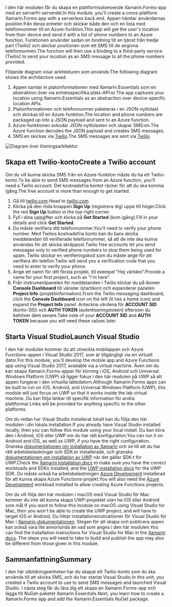 <span data-ttu-id="e206f-101">I den här modulen får du skapa en plattformsoberoende Xamarin.Forms-app med en serverfri serverdel.</span><span class="sxs-lookup"><span data-stu-id="e206f-101">In this module, you'll create a cross-platform Xamarin.Forms app with a serverless back end.</span></span> <span data-ttu-id="e206f-102">Appen hämtar användarnas position från deras enheter och skickar både den och en lista med telefonnummer till en Azure-funktion.</span><span class="sxs-lookup"><span data-stu-id="e206f-102">This app will get the user's location from their device and send it with a list of phone numbers to an Azure function.</span></span> <span data-ttu-id="e206f-103">Funktionen använder sedan en bindning till en tjänst från tredje part (Twilio) och skickar positionen som ett SMS till de angivna telefonnumren.</span><span class="sxs-lookup"><span data-stu-id="e206f-103">The function will then use a binding to a third-party service (Twilio) to send your location as an SMS message to all the phone numbers provided.</span></span>

<span data-ttu-id="e206f-104">Följande diagram visar arkitekturen som används:</span><span class="sxs-lookup"><span data-stu-id="e206f-104">The following diagram shows the architecture used:</span></span>

1. <span data-ttu-id="e206f-105">Appen samlar in platsinformationen med Xamarin.Essentials som en abstraktion över via enhetsspecifika plats-API:er.</span><span class="sxs-lookup"><span data-stu-id="e206f-105">The app captures your location using Xamarin.Essentials as an abstraction over device-specific location APIs.</span></span>
2. <span data-ttu-id="e206f-106">Platsinformationen och telefonnumren paketeras i en JSON-nyttolast och skickas till en Azure-funktion.</span><span class="sxs-lookup"><span data-stu-id="e206f-106">The location and phone numbers are packaged up into a JSON payload and sent to an Azure function.</span></span>
3. <span data-ttu-id="e206f-107">Azure-funktionen avkodar JSON-nyttolasten och skapar SMS:en.</span><span class="sxs-lookup"><span data-stu-id="e206f-107">The Azure function decodes the JSON payload and creates SMS messages.</span></span>
4. <span data-ttu-id="e206f-108">SMS:en skickas via [Twilio](http://twilio.com).</span><span class="sxs-lookup"><span data-stu-id="e206f-108">The SMS messages are sent via [Twilio](http://twilio.com).</span></span>

![Diagram över lösningsarkitektur](../media-drafts/1-architecture.png)

## <a name="create-a-twilio-account"></a><span data-ttu-id="e206f-110">Skapa ett Twilio-konto</span><span class="sxs-lookup"><span data-stu-id="e206f-110">Create a Twilio account</span></span>

<span data-ttu-id="e206f-111">Om du vill kunna skicka SMS från en Azure-funktion måste du ha ett Twilio-konto.</span><span class="sxs-lookup"><span data-stu-id="e206f-111">To be able to send SMS messages from an Azure function, you'll need a Twilio account.</span></span> <span data-ttu-id="e206f-112">Det kostnadsfria kontot räcker för att du ska komma igång.</span><span class="sxs-lookup"><span data-stu-id="e206f-112">The free account is more than enough to get started.</span></span>

1. <span data-ttu-id="e206f-113">Gå till [twilio.com](https://twilio.com).</span><span class="sxs-lookup"><span data-stu-id="e206f-113">Head to [twilio.com](https://twilio.com).</span></span>
2. <span data-ttu-id="e206f-114">Klicka på den röda knappen **Sign Up** (registrera dig) uppe till höger.</span><span class="sxs-lookup"><span data-stu-id="e206f-114">Click the red **Sign Up** button in the top-right corner.</span></span>
3. <span data-ttu-id="e206f-115">Fyll i dina uppgifter och klicka på **Get Started** (kom igång).</span><span class="sxs-lookup"><span data-stu-id="e206f-115">Fill in your details and click **Get Started**.</span></span>
4. <span data-ttu-id="e206f-116">Du måste verifiera ditt telefonnummer.</span><span class="sxs-lookup"><span data-stu-id="e206f-116">You'll need to verify your phone number.</span></span> <span data-ttu-id="e206f-117">Med Twilios kostnadsfria konto kan du bara skicka meddelanden till verifierade telefonnummer, så att de inte ska kunna användas för att skicka skräppost.</span><span class="sxs-lookup"><span data-stu-id="e206f-117">Twilio free accounts let you send messages only to verified phone numbers to stop them being used for spam.</span></span> <span data-ttu-id="e206f-118">Twilio skickar en verifieringskod som du måste ange för att verifiera din telefon.</span><span class="sxs-lookup"><span data-stu-id="e206f-118">Twilio will send you a verification code that you need to enter to verify your phone.</span></span>
5. <span data-ttu-id="e206f-119">Ange ett namn för ditt första projekt, till exempel ”Hej världen”.</span><span class="sxs-lookup"><span data-stu-id="e206f-119">Provide a name for your first project, such as "I'm here".</span></span>
6. <span data-ttu-id="e206f-120">Från instrumentpanelen för meddelanden i Twilio klickar du på ikonen **Console Dashboard** till vänster (startikon) och expanderar panelen **Project Info** (projektinformation).</span><span class="sxs-lookup"><span data-stu-id="e206f-120">From the Twilio messaging dashboard, click the **Console Dashboard** icon on the left (it has a home icon) and expand the **Project Info** panel.</span></span> <span data-ttu-id="e206f-121">Anteckna värdena för **ACCOUNT SID** (konto-SID) och **AUTH TOKEN** (autentiseringstoken) eftersom du behöver dem senare.</span><span class="sxs-lookup"><span data-stu-id="e206f-121">Take note of your **ACCOUNT SID** and **AUTH TOKEN** because you will need these values later.</span></span>

## <a name="launch-visual-studio"></a><span data-ttu-id="e206f-122">Starta Visual Studio</span><span class="sxs-lookup"><span data-stu-id="e206f-122">Launch Visual Studio</span></span>

<span data-ttu-id="e206f-123">I den här modulen kommer du att utveckla mobilappen och Azure Functions-appen i Visual Studio 2017, som är tillgängligt via en virtuell dator.</span><span class="sxs-lookup"><span data-stu-id="e206f-123">For this module, you'll develop the mobile app and Azure Functions app using Visual Studio 2017, available via a virtual machine.</span></span> <span data-ttu-id="e206f-124">Även om du kan skapa Xamarin.Forms-appar för körning i iOS, Android och Universal Windows Platform (UWP) så ligger fokus i den här modulen på UWP så att appen fungerar i den virtuella labbdatorn.</span><span class="sxs-lookup"><span data-stu-id="e206f-124">Although Xamarin.Forms apps can be built to run on iOS, Android, and Universal Windows Platform (UWP), this module will just focus on UWP so that it works inside the lab virtual machine.</span></span> <span data-ttu-id="e206f-125">Du kan följa länkar till specifik information för andra plattformar.</span><span class="sxs-lookup"><span data-stu-id="e206f-125">Links will be provided for anything specific to the other platforms.</span></span>

<!-- TODO - add HoL link button here -->

<span data-ttu-id="e206f-126">Om du redan har Visual Studio installerat lokalt kan du följa den här modulen i din lokala installation.</span><span class="sxs-lookup"><span data-stu-id="e206f-126">If you already have Visual Studio installed locally, then you can follow this module using your local install.</span></span> <span data-ttu-id="e206f-127">Du kan köra den i Android, iOS eller UWP om du har rätt konfiguration.</span><span class="sxs-lookup"><span data-stu-id="e206f-127">You can run it on Android and iOS, as well as UWP, if you have the right configuration.</span></span> <span data-ttu-id="e206f-128">Granska [dokumentationen om installation av Xamarin](https://docs.microsoft.com/xamarin/cross-platform/get-started/installation/windows) och se till att du har rätt arbetsbelastningar och SDK:er installerade, och granska [dokumentationen om installation av UWP](https://docs.microsoft.com/visualstudio/cross-platform/develop-apps-for-the-universal-windows-platform-uwp#requirements) när det gäller SDK:t för UWP.</span><span class="sxs-lookup"><span data-stu-id="e206f-128">Check the [Xamarin installation docs](https://docs.microsoft.com/xamarin/cross-platform/get-started/installation/windows) to make sure you have the correct workloads and SDKs installed, and the [UWP installation docs](https://docs.microsoft.com/visualstudio/cross-platform/develop-apps-for-the-universal-windows-platform-uwp#requirements) for the UWP SDK.</span></span> <span data-ttu-id="e206f-129">Du måste också ha arbetsbelastningen [Azure Development](https://docs.microsoft.com/azure/azure-functions/functions-develop-vs#prerequisites) installerad för att kunna skapa Azure Functions-projekt.</span><span class="sxs-lookup"><span data-stu-id="e206f-129">You will also need the [Azure Development](https://docs.microsoft.com/azure/azure-functions/functions-develop-vs#prerequisites) workload installed to allow creating Azure Functions projects.</span></span>

<span data-ttu-id="e206f-130">Om du vill följa den här modulen i macOS med Visual Studio för Mac kommer du inte att kunna skapa UWP-projektet utan ha iOS eller Android som mål.</span><span class="sxs-lookup"><span data-stu-id="e206f-130">If you want to follow this module on macOS using Visual Studio for Mac, then you won't be able to create the UWP project, and will have to target iOS or Android.</span></span> <span data-ttu-id="e206f-131">Du hittar installationsinstruktioner för Visual Studio för Mac i [Xamarin-dokumentationen](https://docs.microsoft.com/visualstudio/cross-platform/setup-and-install#mac-setup-apple-id-xcode-and-xamarin). Stegen för att skapa och publicera appen kan också vara lite annorlunda än vad som anges i den här modulen.</span><span class="sxs-lookup"><span data-stu-id="e206f-131">You can find the installation instructions for Visual Studio for Mac in the [Xamarin docs](https://docs.microsoft.com/visualstudio/cross-platform/setup-and-install#mac-setup-apple-id-xcode-and-xamarin). The steps you will need to take to build and publish the app may also be different from those given in this module.</span></span>

## <a name="summary"></a><span data-ttu-id="e206f-132">Sammanfattning</span><span class="sxs-lookup"><span data-stu-id="e206f-132">Summary</span></span>

<span data-ttu-id="e206f-133">I den här utbildningsenheten har du skapat ett Twilio-konto som du ska använda till att skicka SMS, och du har startat Visual Studio.</span><span class="sxs-lookup"><span data-stu-id="e206f-133">In this unit, you created a Twilio account to use to send SMS messages and launched Visual Studio.</span></span> <span data-ttu-id="e206f-134">I nästa steg får du lära dig att skapa en Xamarin.Forms-app och lägga till NuGet-paketet Xamarin.Essentials.</span><span class="sxs-lookup"><span data-stu-id="e206f-134">Next, you learn how to create a Xamarin.Forms app and add the Xamarin.Essentials NuGet package.</span></span>